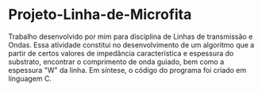# Projeto-Linha-de-Microfita
Trabalho desenvolvido por mim para disciplina de Linhas de transmissão e Ondas.
Essa atividade constitui no desenvolvimento de um algoritmo que a partir de certos valores de impedância característica e espessura do substrato, encontrar o comprimento de onda guiado, bem como a espessura "W" da linha. 
Em síntese, o código do programa foi criado em linguagem C.
